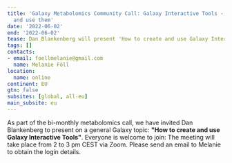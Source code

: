 ```yaml
---
title: 'Galaxy Metabolomics Community Call: Galaxy Interactive Tools - how to create
  and use them'
date: '2022-06-02'
end: '2022-06-02'
tease: Dan Blankenberg will present 'How to create and use Galaxy Interactive Tools'
tags: []
contacts:
- email: foellmelanie@gmail.com
  name: Melanie Föll
location:
  name: online
continent: EU
gtn: false
subsites: [global, all-eu]
main_subsite: eu
---
```


As part of the bi-monthly metabolomics call, we have invited Dan Blankenberg to present on a general Galaxy topic: __"How to create and use Galaxy Interactive Tools"__. Everyone is welcome to join: The meeting will take place from 2 to 3 pm CEST via Zoom. Please send an email to Melanie to obtain the login details. 
